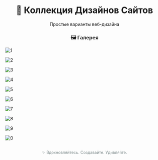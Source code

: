 <h1 align="center">🎨 Коллекция Дизайнов Сайтов</h1>

<p align="center">
  Простые варианты веб-дизайна
</p>

<div align="center">
  <h3>🖼️ Галерея</h3>
</div>

![1](https://github.com/user-attachments/assets/8ad5c33f-6cb6-49ae-845d-0a6f0535410b)

![2](https://github.com/user-attachments/assets/b137c3d3-dd7c-451e-bab1-cd4df2b53d04)

![3](https://github.com/user-attachments/assets/4aa09517-53a1-46f0-822a-2b9eb3b9b61f)

![4](https://github.com/user-attachments/assets/4cbde7f6-3b11-4a7e-b5f0-7ec18e330f90)

![5](https://github.com/user-attachments/assets/5d22fb0e-e165-4f25-965c-043a41c928b2)

![6](https://github.com/user-attachments/assets/9534e5aa-66e0-406c-9704-bc085595e6d1)

![7](https://github.com/user-attachments/assets/6a1e641f-69c8-4411-bd80-a6dccce165d7)

![8](https://github.com/user-attachments/assets/21c9e571-e101-4c20-b3ff-889274152c30)

![9](https://github.com/user-attachments/assets/929aba9b-5f08-41ca-ac79-815f214ecb0f)

![0](https://github.com/user-attachments/assets/e34aecaa-adee-4296-9364-34777434621d)


<p align="center" style="margin-top: 30px; color: #7f8c8d; font-size: 0.9em;">
  ✨ Вдохновляйтесь. Создавайте. Удивляйте.
</p>
